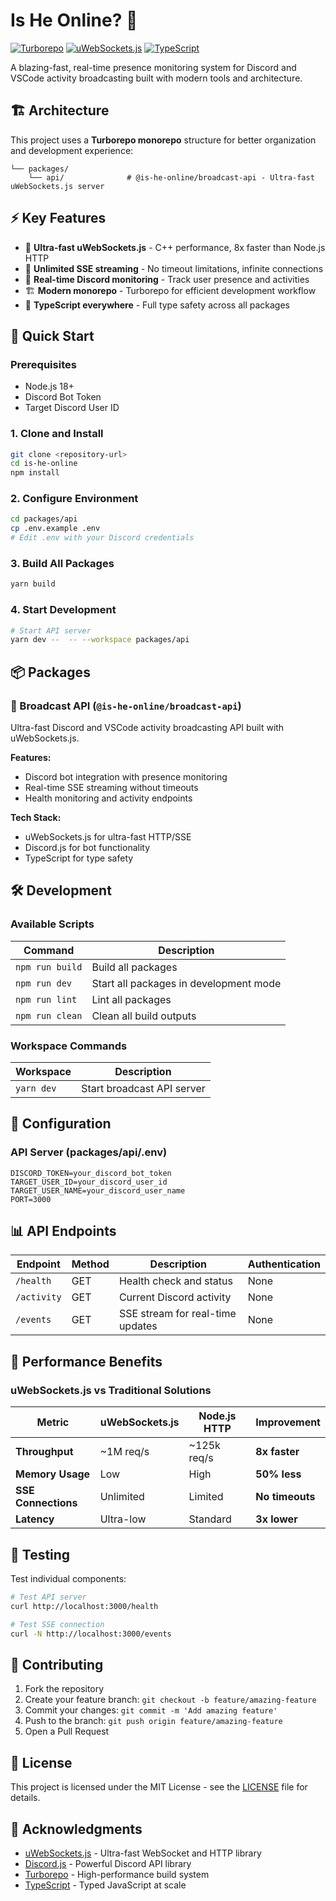 # Is He Online? 👀

[![Turborepo](https://img.shields.io/badge/Built%20with-Turborepo-blue)](https://turbo.build)
[![uWebSockets.js](https://img.shields.io/badge/Powered%20by-uWebSockets.js-green)](https://github.com/uNetworking/uWebSockets.js)
[![TypeScript](https://img.shields.io/badge/TypeScript-5.0-blue)](https://typescriptlang.org)

A blazing-fast, real-time presence monitoring system for Discord and VSCode activity broadcasting built with modern tools and architecture.

## 🏗️ Architecture

This project uses a **Turborepo monorepo** structure for better organization and development experience:

```
└── packages/
    └── api/              # @is-he-online/broadcast-api - Ultra-fast uWebSockets.js server
```

## ⚡ Key Features

- 🚀 **Ultra-fast uWebSockets.js** - C++ performance, 8x faster than Node.js HTTP
- 📡 **Unlimited SSE streaming** - No timeout limitations, infinite connections
- 👤 **Real-time Discord monitoring** - Track user presence and activities
- 🏗️ **Modern monorepo** - Turborepo for efficient development workflow
- 🎯 **TypeScript everywhere** - Full type safety across all packages

## 🚀 Quick Start

### Prerequisites
- Node.js 18+ 
- Discord Bot Token
- Target Discord User ID

### 1. Clone and Install
```bash
git clone <repository-url>
cd is-he-online
npm install
```

### 2. Configure Environment
```bash
cd packages/api
cp .env.example .env
# Edit .env with your Discord credentials
```

### 3. Build All Packages
```bash
yarn build
```

### 4. Start Development
```bash
# Start API server
yarn dev --  -- --workspace packages/api
```

## 📦 Packages

### 🔌 Broadcast API (`@is-he-online/broadcast-api`)
Ultra-fast Discord and VSCode activity broadcasting API built with uWebSockets.js.

**Features:**
- Discord bot integration with presence monitoring
- Real-time SSE streaming without timeouts
- Health monitoring and activity endpoints

**Tech Stack:**
- uWebSockets.js for ultra-fast HTTP/SSE
- Discord.js for bot functionality
- TypeScript for type safety

## 🛠️ Development

### Available Scripts

| Command | Description |
|---------|-------------|
| `npm run build` | Build all packages |
| `npm run dev` | Start all packages in development mode |
| `npm run lint` | Lint all packages |
| `npm run clean` | Clean all build outputs |

### Workspace Commands

| Workspace  | Description |
|------------|-------------|
| `yarn dev` | Start broadcast API server |

## 🔧 Configuration

### API Server (packages/api/.env)
```env
DISCORD_TOKEN=your_discord_bot_token
TARGET_USER_ID=your_discord_user_id
TARGET_USER_NAME=your_discord_user_name
PORT=3000
```

## 📊 API Endpoints

| Endpoint | Method | Description | Authentication |
|----------|--------|-------------|----------------|
| `/health` | GET | Health check and status | None |
| `/activity` | GET | Current Discord activity | None |
| `/events` | GET | SSE stream for real-time updates | None |

## 🎯 Performance Benefits

### uWebSockets.js vs Traditional Solutions

| Metric | uWebSockets.js | Node.js HTTP | Improvement |
|--------|----------------|--------------|-------------|
| **Throughput** | ~1M req/s | ~125k req/s | **8x faster** |
| **Memory Usage** | Low | High | **50% less** |
| **SSE Connections** | Unlimited | Limited | **No timeouts** |
| **Latency** | Ultra-low | Standard | **3x lower** |

## 🧪 Testing

Test individual components:

```bash
# Test API server
curl http://localhost:3000/health

# Test SSE connection
curl -N http://localhost:3000/events
```

## 🤝 Contributing

1. Fork the repository
2. Create your feature branch: `git checkout -b feature/amazing-feature`
3. Commit your changes: `git commit -m 'Add amazing feature'`
4. Push to the branch: `git push origin feature/amazing-feature`
5. Open a Pull Request

## 📄 License

This project is licensed under the MIT License - see the [LICENSE](LICENSE) file for details.

## 🙏 Acknowledgments

- [uWebSockets.js](https://github.com/uNetworking/uWebSockets.js) - Ultra-fast WebSocket and HTTP library
- [Discord.js](https://discord.js.org) - Powerful Discord API library
- [Turborepo](https://turbo.build) - High-performance build system
- [TypeScript](https://typescriptlang.org) - Typed JavaScript at scale